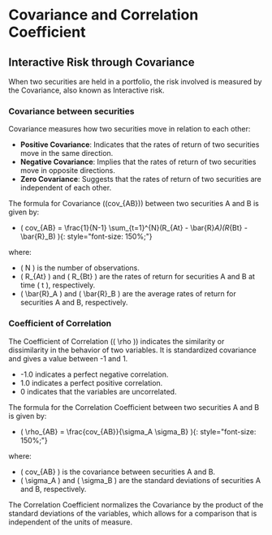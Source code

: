 # Covariance and Correlation Coefficient

## Interactive Risk through Covariance

When two securities are held in a portfolio, the risk involved is measured by the Covariance, also known as Interactive risk.

### Covariance between securities

Covariance measures how two securities move in relation to each other:

- **Positive Covariance**: Indicates that the rates of return of two securities move in the same direction.
- **Negative Covariance**: Implies that the rates of return of two securities move in opposite directions.
- **Zero Covariance**: Suggests that the rates of return of two securities are independent of each other.

The formula for Covariance (\(cov_{AB}\)) between two securities A and B is given by:


- \( cov_{AB} = \frac{1}{N-1} \sum_{t=1}^{N}(R_{At} - \bar{R}_A)(R_{Bt} - \bar{R}_B) \){: style="font-size: 150%;"}

where:
- \( N \) is the number of observations.
- \( R_{At} \) and \( R_{Bt} \) are the rates of return for securities A and B at time \( t \), respectively.
- \( \bar{R}_A \) and \( \bar{R}_B \) are the average rates of return for securities A and B, respectively.

### Coefficient of Correlation

The Coefficient of Correlation (\( \rho \)) indicates the similarity or dissimilarity in the behavior of two variables. It is standardized covariance and gives a value between -1 and 1.

- -1.0 indicates a perfect negative correlation.
- 1.0 indicates a perfect positive correlation.
- 0 indicates that the variables are uncorrelated.

The formula for the Correlation Coefficient between two securities A and B is given by:

- \( \rho_{AB} = \frac{cov_{AB}}{\sigma_A \sigma_B} \){: style="font-size: 150%;"}

where:
- \( cov_{AB} \) is the covariance between securities A and B.
- \( \sigma_A \) and \( \sigma_B \) are the standard deviations of securities A and B, respectively.

The Correlation Coefficient normalizes the Covariance by the product of the standard deviations of the variables, which allows for a comparison that is independent of the units of measure.

